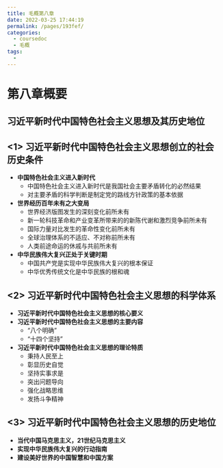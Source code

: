 ```yaml
---
title: 毛概第八章
date: 2022-03-25 17:44:19
permalink: /pages/193fef/
categories: 
  - coursedoc
  - 毛概
tags: 
  - 
---
```

# 第八章概要

## 习近平新时代中国特色社会主义思想及其历史地位



## <1> 习近平新时代中国特色社会主义思想创立的社会历史条件

- **中国特色社会主义进入新时代**
  - 中国特色社会主义进入新时代是我国社会主要矛盾转化的必然结果
  - 对主要矛盾的科学判断是制定党的路线方针政策的基本依据
- **世界经历百年未有之大变局**
  - 世界经济版图发生的深刻变化前所未有
  - 新一轮科技革命和产业变革所带来的的新陈代谢和激烈竞争前所未有
  - 国际力量对比发生的革命性变化前所未有
  - 全球治理体系的不适应、不对称前所未有
  - 人类前途命运的休戚与共前所未有
- **中华民族伟大复兴正处于关键时期**
  - 中国共产党是实现中华民族伟大复兴的根本保证
  - 中华优秀传统文化是中华民族的根和魂



## <2> 习近平新时代中国特色社会主义思想的科学体系

- **习近平新时代中国特色社会主义思想的核心要义**
- **习近平新时代中国特色社会主义思想的主要内容**
  - “八个明确”
  - “十四个坚持”
- **习近平新时代中国特色社会主义思想的理论特质**
  - 秉持人民至上
  - 彰显历史自觉
  - 坚持实事求是
  - 突出问题导向
  - 强化战略思维
  - 发扬斗争精神



## <3> 习近平新时代中国特色社会主义思想的历史地位

- **当代中国马克思主义，21世纪马克思主义**
- **实现中华民族伟大复兴的行动指南**
- **建设美好世界的中国智慧和中国方案**

